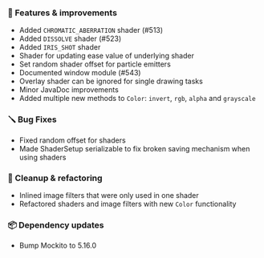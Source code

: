 ### 🚀 Features & improvements

- Added `CHROMATIC_ABERRATION` shader (#513)
- Added `DISSOLVE` shader (#523)
- Added `IRIS_SHOT` shader
- Shader for updating ease value of underlying shader
- Set random shader offset for particle emitters
- Documented window module (#543)
- Overlay shader can be ignored for single drawing tasks
- Minor JavaDoc improvements
- Added multiple new methods to `Color`: `invert`, `rgb`, `alpha` and `grayscale`

### 🪛 Bug Fixes

- Fixed random offset for shaders
- Made ShaderSetup serializable to fix broken saving mechanism when using shaders

### 🧽 Cleanup & refactoring

- Inlined image filters that were only used in one shader
- Refactored shaders and image filters with new `Color` functionality

### 📦 Dependency updates

- Bump Mockito to 5.16.0